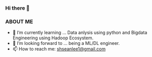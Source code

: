 ### Hi there 👋


### ABOUT ME
- 🔭 I’m currently learning ... Data anlysis using python and Bigdata Engineering using Hadoop Ecosystem.
- 🌱 I’m looking forward to ... being a ML/DL engineer.
- 📫 How to reach me: shseanlee1@gmail.com
